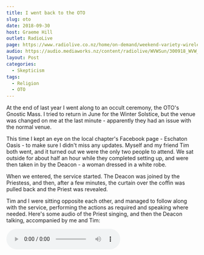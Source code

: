 ```yaml
---
title: I went back to the OTO
slug: oto
date: 2018-09-30
host: Graeme Hill
outlet: RadioLive
page: https://www.radiolive.co.nz/home/on-demand/weekend-variety-wireless/2018/09/weekend-variety-wireless--in-case-you-missed-sunday.html
audio: https://audio.mediaworks.nz/content/radiolive/WVWSun/300918_WVW_Sketicalthouhgts_2.mp3
layout: Post
categories:
  - Skepticism
tags:
  - Religion
  - OTO
---
```


At the end of last year I went along to an occult ceremony, the OTO's Gnostic Mass. I tried to return in June for the Winter Solstice, but the venue was changed on me at the last minute - apparently they had an issue with the normal venue.

<!-- more -->

This time I kept an eye on the local chapter's Facebook page - Eschaton Oasis - to make sure I didn't miss any updates. Myself and my friend Tim both went, and it turned out we were the only two people to attend. We sat outside for about half an hour while they completed setting up, and were then taken in by the Deacon - a woman dressed in a white robe.

When we entered, the service started. The Deacon was joined by the Priestess, and then, after a few minutes, the curtain over the coffin was pulled back and the Priest was revealed.

Tim and I were sitting opposite each other, and managed to follow along with the service, performing the actions as required and speaking where needed. Here's some audio of the Priest singing, and then the Deacon talking, accompanied by me and Tim:

<audio controls src="/media/audio/skepticism/GnosticMass.mp3" />

Salt was added to water and used as a blessing. There was a lot of walking in circles, many crosses drawn in the air, and a lot of attention paid to the priest's lance (a long wooden spear).

There were some comedy moments, like when the curtain got stuck while the priest was trying to open it to reveal the high priestess naked on the altar. The veil was supposed to be pierced by the priest's lance (yes, there's a lot of sexual symbolism in the service!), but the curtain ring got caught on the join between the two halves of the curtain rod. I was afraid for a few seconds that the priest's attempts to free the curtain were going to bring the curtain crashing down, along with the large pillars that it was attached to, but eventually the ring shifted and all was good.

Here's the audio from when the curtain got stuck. You can hear the jangling of the curtain rings, and the banging of the priest's lance on the curtain rail:

<audio controls src="/media/audio/skepticism/OTOCurtains.mp3" />

I noticed this time round that the word "sperm" was mentioned a couple of times before the communion.

> "Glory to Thee, beyond all term, Thy spring of sperm, thy seed and germ!"

> "Touto esti to sperma mou" (which apparently translates as "this is my Seed")

There are also several other mentions of seed, e.g.:

> "Brooding and breeding, source and seed"

> "Therefore by seed and root and stem and bud and leaf and flower and fruit do we invoke Thee"

The communion biscuit, with the priest's sperm in it, seemed to be nicer than last time - they may have added something fruity, so the taste was okay. However, it was just as dry as before. I was prepared, though, and spent 30 seconds before I went up for communion filling my mouth with saliva. This definitely helped me to eat the biscuit faster, and the glass of wine was definitely handy for washing it down.

After the ceremony we were invited to go to the pub with the three members who ran the service. We declined, but next time I will make sure I go along.

![Page 1](./IMG_3467.jpg)

![Page 2](./IMG_3468.jpg)

![Page 3](./IMG_3469.jpg)

![Page 4](./IMG_3470.jpg)

